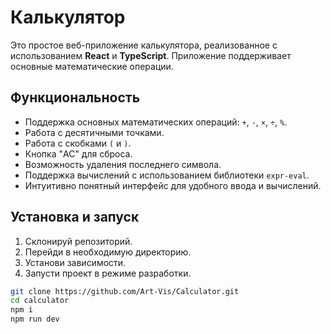 # Калькулятор

Это простое веб-приложение калькулятора, реализованное с использованием **React** и **TypeScript**. Приложение поддерживает основные математические операции.

## Функциональность

- Поддержка основных математических операций: `+`, `-`, `×`, `÷`, `%`.
- Работа с десятичными точками.
- Работа с скобками `(` и `)`.
- Кнопка "AC" для сброса.
- Возможность удаления последнего символа.
- Поддержка вычислений с использованием библиотеки `expr-eval`.
- Интуитивно понятный интерфейс для удобного ввода и вычислений.

## Установка и запуск

1. Склонируй репозиторий.
2. Перейди в необходимую директорию.
3. Установи зависимости.
4. Запусти проект в режиме разработки.

```sh
git clone https://github.com/Art-Vis/Calculator.git
cd calculator
npm i
npm run dev
```
